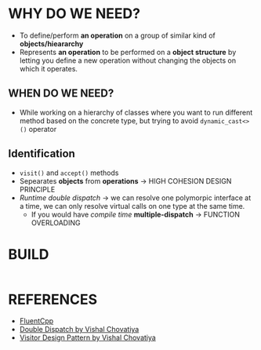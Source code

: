 # WHY DO WE NEED?
+ To define/perform __an operation__ on a group of similar kind of __objects/hieararchy__
+ Represents __an operation__ to be performed on a __object structure__ by letting you define a new operation without changing the objects on which it operates.

## WHEN DO WE NEED?
+ While working on a hierarchy of classes where you want to run different method based on the concrete type, but trying to avoid `dynamic_cast<>()` operator

## Identification
+ `visit()` and `accept()` methods 
+ Sepearates __objects__ from __operations__ &rarr; HIGH COHESION DESIGN PRINCIPLE
+ *Runtime* *double dispatch* &rarr; we can resolve one polymorpic interface at a time, we can only resolve virtual calls on one type at the same time.
    + If you would have *compile time* **multiple-dispatch** &rarr; FUNCTION OVERLOADING

# BUILD
```bash

```


# REFERENCES
+ [FluentCpp](https://www.fluentcpp.com/2022/02/09/design-patterns-vs-design-principles-visitor/)
+ [Double Dispatch by Vishal Chovatiya](https://dzone.com/articles/double-dispatch-in-c)
+ [Visitor Design Pattern by Vishal Chovatiya](http://www.vishalchovatiya.com/double-dispatch-visitor-design-pattern-in-modern-cpp/)
